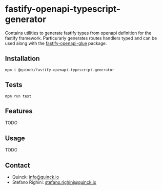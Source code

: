 # fastify-openapi-typescript-generator
Contains utilities to generate fastify types from openapi definition for the fastify framework.
Particurarly generates routes handlers typed and can be used along with the [fastify-openapi-glue](https://www.npmjs.com/package/fastify-openapi-glue) package.

## Installation
`npm i @quinck/fastify-openapi-typescript-generator`

## Tests
`npm run test`

## Features
TODO

## Usage
TODO

## Contact
* Quinck: info@quinck.io
* Stefano Righini: stefano.righini@quinck.io